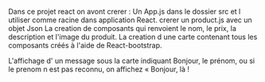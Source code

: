 Dans ce projet react on avont crerer :
Un App.js dans le dossier src et l utiliser comme racine dans application React.
crerer un product.js avec un objet Json
La creation de composants qui renvoient le nom, le prix, la description et l'image du produit.
La creation d une carte contenant tous les composants créés à l'aide de React-bootstrap.

L'affichage d' un message sous la carte indiquant Bonjour, le prénom, ou si le prenom n est  pas reconnu, on affichez « Bonjour, là ! 
